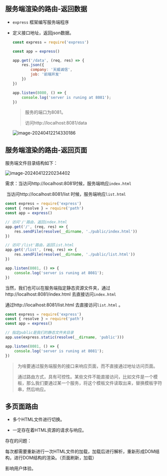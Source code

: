 ## 服务端渲染的路由-返回数据

- `express` 框架编写服务端程序

- 定义接口地址，返回json数据。

  ~~~js
  const express = require('express')
  
  const app = express()
  
  app.get('/data', (req, res) => {
      res.json({
          company: '天威诚信',
          job: '前端开发'
      })
  })
  
  app.listen(8080, () => {
      console.log('server is runing at 8081');
  })
  ~~~

  > 服务的端口为8081。
  >
  > 访问http://localhost:8081/data 

  ![image-20240412214330186](https://static.woku.net/blog/image-20240412214330186.png)



## 服务端渲染的路由-返回页面

服务端文件目录结构如下：

![image-20240412220234402](https://static.woku.net/blog/image-20240412220234402.png)

需求：当访问http://localhost:8081时候，服务端响应`index.html` 

​            当访问http://localhost:8081/list 时候，服务端响应`list.html` 

~~~js
const express = require('express')
const { resolve } = require('path')
const app = express()

// 访问'/'路由，返回index.html
app.get('/', (req, res) => {
    res.sendFile(resolve(__dirname, './public/index.html'))
})

// 访问'/list'路由，返回list.html
app.get('/list', (req, res) => {
    res.sendFile(resolve(__dirname, './public/list.html'))
})

app.listen(8081, () => {
    console.log('server is runing at 8081');
})
~~~

当然，我们也可以在服务端指定静态资源文件夹，通过http://localhost:8081/index.html 去直接访问`index.html`  

 通过http://localhost:8081/list.html 去直接访问`list.html` 。

~~~js
const express = require('express')
const { resolve } = require('path')
const app = express()

// 指定public是我们的静态文件夹目录
app.use(express.static(resolve(__dirname, 'public')))

app.listen(8081, () => {
    console.log('server is runing at 8081');
})
~~~



> 为啥要通过服务端服务的接口来响应页面，而不直接通过地址访问页面。
>
> 通过路由方式，具有可控性。某些文件不能直接访问，比如文件是一个模板，那么我们要通过某一个服务，将这个模板文件读取出来，替换模板字符串，然后响应。

## 多页面路由

- 多个HTML文件进行切换。

- 一定存在着HTML资源的请求与响应。



存在的问题：

每次都需要重新进行一次HTML文件的加载，加载后进行解析，重新形成DOM结构，进行DOM结构的渲染。（页面刷新，加载）

影响用户体验。